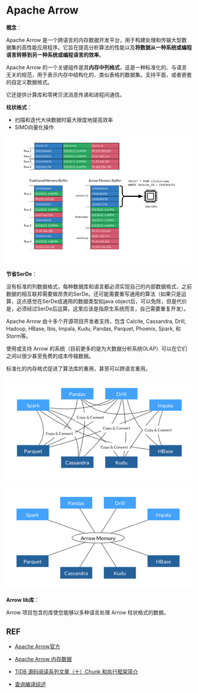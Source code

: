 # Apache Arrow

**概念**：

Apache Arrow 是一个跨语言的内存数据开发平台，用于构建处理和传输大型数据集的高性能应用程序。它旨在提高分析算法的性能以及**将数据从一种系统或编程语言转移到另一种系统或编程语言的效率**。

Apache Arrow 的一个关键组件是其**内存中列格式**，这是一种标准化的、与语言无关的规范，用于表示内存中结构化的、类似表格的数据集。支持平面，或者嵌套的自定义数据格式。

它还提供计算库和零拷贝流消息传递和进程间通信。



**柱状格式**：

- 扫描和迭代大块数据时最大限度地提高效率
- SIMD向量化操作

![](apache-arrow笔记图片/simd.png)

**节省SerDe**：

没有标准的列数据格式，每种数据库和语言都必须实现自己的内部数据格式，之前数据的相互联邦需要做昂贵的SerDe。还可能需要重写通用的算法（如果只是运算，这点感觉在SerDe成通用的数据类型如java object后，可以免除，但是代价是，必须经过SerDe后运算。这里应该是指原生系统而言，自己需要重复开发）。

Apache Arrow 由十多个开源项目开发者支持，包含 Calcite, Cassandra, Drill, Hadoop, HBase, Ibis, Impala, Kudu, Pandas, Parquet, Phoenix, Spark, 和 Storm等。

使用或支持 Arrow 的系统（目前更多的是为大数据分析系统OLAP）可以在它们之间以很少甚至免费的成本传输数据。

标准化的内存格式促进了算法库的重用，甚至可以跨语言重用。

![](apache-arrow笔记图片/copy.png)

![](apache-arrow笔记图片/shared.png)

**Arrow lib库**：

Arrow 项目包含的库使您能够以多种语言处理 Arrow 柱状格式的数据。



## REF

- [Apache Arrow官方](https://arrow.apache.org/overview/)

- [Apache Arrow 内存数据](https://www.cnblogs.com/smartloli/p/6367719.html)

- [TiDB 源码阅读系列文章（十）Chunk 和执行框架简介](https://pingcap.com/blog-cn/tidb-source-code-reading-10/#tidb-%E6%BA%90%E7%A0%81%E9%98%85%E8%AF%BB%E7%B3%BB%E5%88%97%E6%96%87%E7%AB%A0%E5%8D%81chunk-%E5%92%8C%E6%89%A7%E8%A1%8C%E6%A1%86%E6%9E%B6%E7%AE%80%E4%BB%8B)







- [查询编译综述](https://zhuanlan.zhihu.com/p/60965109)













